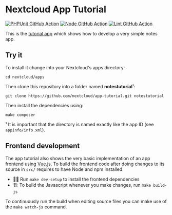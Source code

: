 # Nextcloud App Tutorial

[![PHPUnit GitHub Action](https://github.com/nextcloud/app-tutorial/workflows/PHPUnit/badge.svg)](https://github.com/nextcloud/app-tutorial/actions?query=workflow%3APHPUnit)
[![Node GitHub Action](https://github.com/nextcloud/app-tutorial/workflows/Node/badge.svg)](https://github.com/nextcloud/app-tutorial/actions?query=workflow%3ANode)
[![Lint GitHub Action](https://github.com/nextcloud/app-tutorial/workflows/Lint/badge.svg)](https://github.com/nextcloud/app-tutorial/actions?query=workflow%3ALint)

This is the [tutorial app](https://docs.nextcloud.com/server/latest/developer_manual/app_development/tutorial.html) which shows how to develop a very simple notes app.
 
## Try it 
To install it change into your Nextcloud's apps directory:

    cd nextcloud/apps

Then clone this repository into a folder named **notestutorial**¹:

    git clone https://github.com/nextcloud/app-tutorial.git notestutorial

Then install the dependencies using:

    make composer

¹ It is important that the directory is named exactly like the app ID (see `appinfo/info.xml`).

## Frontend development

The app tutorial also shows the very basic implementation of an app frontend using [Vue.js](https://vuejs.org/). To build the frontend code after doing changes to its source in `src/` requires to have Node and npm installed.

- 👩‍💻 Run `make dev-setup` to install the frontend dependencies
- 🏗 To build the Javascript whenever you make changes, run `make build-js`

To continuously run the build when editing source files you can make use of the `make watch-js` command.
